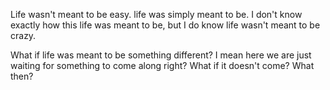 Life wasn't meant to be easy. life was simply meant to be. I don't know exactly 
how this life was meant to be, but I do know life wasn't meant to be crazy.

What if life was meant to be something different? I mean
here we are just waiting for something to come along right?
What if it doesn't come? What then?

